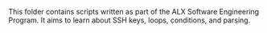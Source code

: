 This folder contains scripts written as part of the ALX Software
Engineering Program. It aims to learn about SSH keys, loops,
conditions, and parsing.
